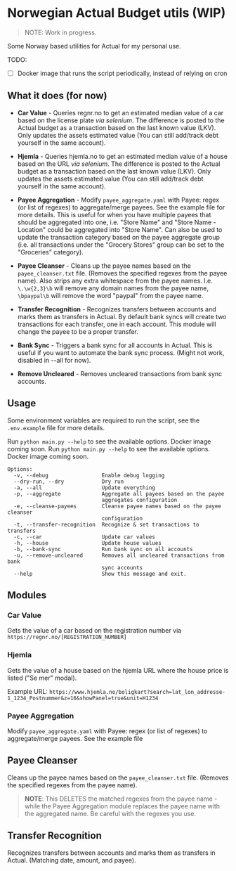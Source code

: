 # Norwegian Actual Budget utils (WIP)

> NOTE: Work in progress.

Some Norway based utilities for Actual for my personal use.

TODO:

- [ ] Docker image that runs the script periodically, instead of relying on cron

## What it does (for now)

- **Car Value** - Queries regnr.no to get an estimated median value of a car based on the license plate _via selenium_.
  The difference is posted to the Actual budget as a transaction based on the last known value (LKV). Only updates the
  assets estimated value (You can still add/track debt yourself in the same account).

- **Hjemla** - Queries hjemla.no to get an estimated median value of a house based on the URL _via selenium_. The
  difference is posted to the Actual budget as a transaction based on the last known value (LKV). Only updates the
  assets estimated value (You can still add/track debt yourself in the same account).

- **Payee Aggregation** - Modify `payee_aggregate.yaml` with Payee: regex (or list of regexes) to aggregate/merge
  payees. See the example file for more details. This is useful for when you have multiple payees that should be
  aggregated into one, i.e. "Store Name" and "Store Name - Location" could be aggregated into "Store Name". Can also
  be used to update the transaction category based on the payee aggregate group (i.e. all transactions under the
  "Grocery Stores" group can be set to the "Groceries" category).

- **Payee Cleanser** - Cleans up the payee names based on the `payee_cleanser.txt` file. (Removes the specified regexes
  from the payee name). Also strips any extra whitespace from the payee names. I.e. `\.\w{2,3}\b` will remove any domain
  names from the payee name, `\bpaypal\b` will remove the word "paypal" from the payee name.

- **Transfer Recognition** - Recognizes transfers between accounts and marks them as transfers in Actual. By default
  bank syncs will create two transactions for each transfer, one in each account. This module will change the payee to
  be a proper transfer.

- **Bank Sync** - Triggers a bank sync for all accounts in Actual. This is useful if you want to automate the bank sync
  process. (Might not work, disabled in --all for now).

- **Remove Uncleared** - Removes uncleared transactions from bank sync accounts.

## Usage

Some environment variables are required to run the script, see the `.env.example` file for more details.

Run `python main.py --help` to see the available options. Docker image coming soon.
Run `python main.py --help` to see the available options. Docker image coming soon.

```shell
Options:
  -v, --debug                 Enable debug logging
  --dry-run, --dry            Dry run
  -a, --all                   Update everything
  -p, --aggregate             Aggregate all payees based on the payee
                              aggregates configuration
  -e, --cleanse-payees        Cleanse payee names based on the payee cleanser
                              configuration
  -t, --transfer-recognition  Recognize & set transactions to transfers
  -c, --car                   Update car values
  -h, --house                 Update house values
  -b, --bank-sync             Run bank sync on all accounts
  -u, --remove-uncleared      Removes all uncleared transactions from bank
                              sync accounts
  --help                      Show this message and exit.
  ```

## Modules

### Car Value

Gets the value of a car based on the registration number via `https://regnr.no/[REGISTRATION_NUMBER]`

### Hjemla

Gets the value of a house based on the hjemla URL where the house price is listed ("Se mer" modal).

Example URL: `https://www.hjemla.no/boligkart?search=lat_lon_addresse-1_1234_Postnummer&z=16&showPanel=true&unit=H1234`

### Payee Aggregation

Modify `payee_aggregate.yaml` with Payee: regex (or list of regexes) to aggregate/merge payees. See the example file

## Payee Cleanser

Cleans up the payee names based on the `payee_cleanser.txt` file. (Removes the specified regexes from the payee name).

> **NOTE**: This DELETES the matched regexes from the payee name - while the Payee Aggregation module replaces the payee
> name with the aggregated name. Be careful with the regexes you use.

## Transfer Recognition

Recognizes transfers between accounts and marks them as transfers in Actual. (Matching date, amount, and payee).